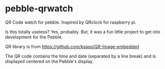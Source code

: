 pebble-qrwatch
==============

QR Code watch for pebble.  Inspired by QRclock for raspberry pi.

Is this totally useless?  Yes, probably.  But, it was a fun little project
to get into development for the Pebble.

QR library is from https://github.com/ksasq/QR-Image-embedded

The QR code contains the time and date (separated by a line break) and is
displayed centered on the Pebble's display.
